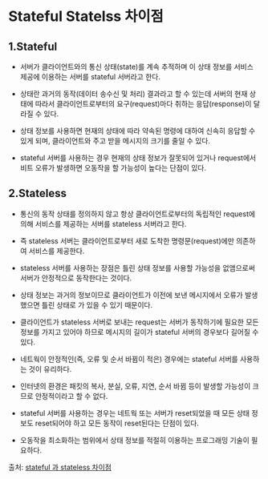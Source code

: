 Stateful Statelss 차이점
===

1.Stateful
---

* 서버가 클라이언트와의 통신 상태(state)를 계속 추적하며 이 상태 정보를 서비스 제공에 이용하는 서버를 stateful 서버라고 한다.

* 상태란 과거의 동작(데이터 송수신 및 처리) 결과라고 할 수 있는데 서버의 현재 상태에 따라서 클라이언트로부터의 요구(request)마다 취하는 응답(response)이 달라질 수 있다.

* 상태 정보를 사용하면 현재의 상태에 따라 약속된 명령에 대하여 신속히 응답할 수 있게 되며, 클라이언트와 주고 받을 메시지의 크기를 줄일 수 있다.

* stateful 서버를 사용하는 경우 현재의 상태 정보가 잘못되어 있거나 request에서 비트 오류가 발생하면 오동작을 할 가능성이 높다는 단점이 있다.

2.Stateless
---

* 통신의 동작 상태를 정의하지 않고 항상 클라이언트로부터의 독립적인 request에 의해 서비스를 제공하는 서버를 stateless 서버라고 한다.

* 즉 stateless 서버는 클라이언트로부터 새로 도착한 명령문(request)에만 의존하여 서비스를 제공한다.

* stateless 서버를 사용하는 장점은 틀린 상태 정보를 사용할 가능성을 없앰으로써 서버가 안정적으로 동작한다는 것이다.

* 상태 정보는 과거의 정보이므로 클라이언트가 이전에 보낸 메시지에서 오류가 발생했으면 틀린 상태로 가 있을 수 있기 때문이다.

* 클라이언트가 stateless 서버로 보내는 request는 서버가 동작하기에 필요한 모든 정보를 가지고 있어야 하므로 메시지의 길이가 stateful 서버의 경우보다 길어질 수 있다.

* 네트웍이 안정적인(즉, 오류 및 순서 바뀜이 적은) 경우에는 stateful 서버를 사용하는 것이 유리하다.

* 인터넷의 환경은 패킷의 복사, 분실, 오류, 지연, 순서 바뀜 등이 발생할 가능성이 크므로 안정적이라고 할 수 없다.

* stateful 서버를 사용하는 경우는 네트웍 또는 서버가 reset되었을 때 모든 상태 정보도 reset되어야 하고 모든 동작이 reset된다는 단점이 있다.

* 오동작을 최소화하는 범위에서 상태 정보를 적절히 이용하는 프로그래밍 기술이 필요하다.



출처: [stateful 과 stateless 차이점 ](http://cafe.daum.net/_c21_/bbs_search_read?grpid=SD4r&fldid=jTs&datanum=10)
